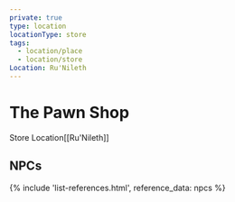 ```yaml
---
private: true
type: location
locationType: store
tags:
  - location/place
  - location/store
Location: Ru'Nileth
---
```

# The Pawn Shop
Store
<span class="dataview inline-field"><span class="inline-field-key">Location</span><span class="inline-field-value">[[Ru'Nileth]]</span></span>

## NPCs
  

{% include 'list-references.html', reference_data: npcs %}